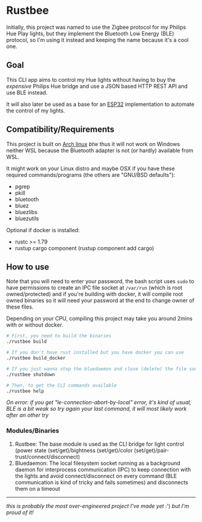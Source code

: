 # Rustbee

Initially, this project was named to use the Zigbee protocol for my Philips Hue Play lights, but they implement the Bluetooth Low Energy (BLE) protocol, so I'm using it instead and keeping the name because it's a cool one.

## Goal

This CLI app aims to control my Hue lights without having to buy the *expensive* Philips Hue bridge and use a JSON based HTTP REST API and use BLE instead.

It will also later be used as a base for an [ESP32](https://www.espressif.com/en/products/socs/esp32) implementation to automate the control of my lights.

## Compatibility/Requirements

This project is built on [Arch linux](https://archlinux.org) *btw* thus it will not work on Windows neither WSL because the Bluetooth adapter is not (or hardly) available from WSL.

It might work on your Linux distro and maybe OSX if you have these required commands/programs (the others are "GNU/BSD defaults"):

- pgrep
- pkill
- bluetooth
- bluez
- bluezlibs
- bluezutils

Optional if docker is installed:
- rustc >= 1.79
- rustup cargo component (rustup component add cargo)

## How to use

Note that you will need to enter your password, the bash script uses `sudo` to have permissions to create an IPC file socket at `/var/run` (which is root owned/protected) and if you're building with docker, it will compile root owned binaries so it will need your password at the end to change owner of these files.

Depending on your CPU, compiling this project may take you around 2mins with or without docker.

```bash
# First, you need to build the binaries
./rustbee build

# If you don't have rust installed but you have docker you can use
./rustbee build_docker

# If you just wanna stop the bluedaemon and close (delete) the file socket
./rustbee shutdown

# Then, to get the CLI commands available
./rustbee help
```

*On error: if you get "le-connection-abort-by-local" error, it's kind of usual, BLE is a bit weak so try again your last command, it will most likely work after an other try*

### Modules/Binaries

1. Rustbee: The base module is used as the CLI bridge for light control (power state (set/get)/bightness (set/get)/color (set/get)/pair-trust/connect/disconnect)
1. Bluedaemon: The local filesystem socket running as a background daemon for interprocess communication (IPC) to keep connection with the lights and avoid connect/disconnect on every command (BLE communication is kind of tricky and fails sometimes) and disconnects them on a timeout

----

*this is probably the most over-engineered project I've made yet* :') *but I'm proud of it!*
